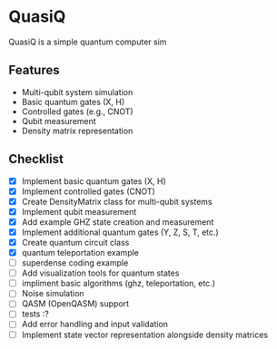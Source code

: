 # QuasiQ

QuasiQ is a simple quantum computer sim 

## Features

- Multi-qubit system simulation
- Basic quantum gates (X, H)
- Controlled gates (e.g., CNOT)
- Qubit measurement
- Density matrix representation

## Checklist

- [x] Implement basic quantum gates (X, H)
- [x] Implement controlled gates (CNOT)
- [x] Create DensityMatrix class for multi-qubit systems
- [x] Implement qubit measurement
- [x] Add example GHZ state creation and measurement
- [x] Implement additional quantum gates (Y, Z, S, T, etc.)
- [x] Create quantum circuit class
- [x] quantum teleportation example
- [ ] superdense coding example
- [ ] Add visualization tools for quantum states
- [ ] impliment basic algorithms (ghz, teleportation, etc.)
- [ ] Noise simulation
- [ ] QASM (OpenQASM) support
- [ ] tests :?
- [ ] Add error handling and input validation
- [ ] Implement state vector representation alongside density matrices